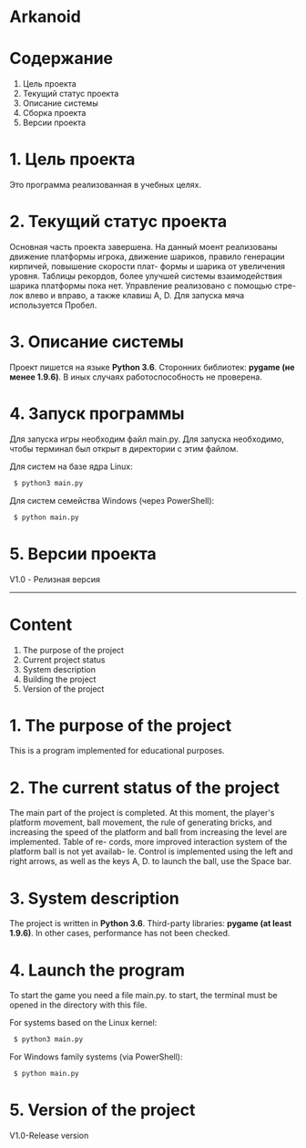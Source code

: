 # Arkanoid

# Содержание
1. Цель проекта
2. Текущий статус проекта
3. Описание системы
4. Сборка проекта
5. Версии проекта

# 1. Цель проекта
Это программа реализованная в учебных целях.

# 2. Текущий статус проекта
Основная часть проекта завершена. На данный моент реализованы движение платформы
игрока, движение шариков, правило генерации кирпичей, повышение скорости плат-
формы и шарика от увеличения уровня. Таблицы рекордов, более улучшей системы
взаимодействия шарика платформы пока нет. Управление реализовано с помощью стре-
лок влево и вправо, а также клавиш A, D. Для запуска мяча используется Пробел.

# 3. Описание системы
Проект пишется на языке **Python 3.6**.
Сторонних библиотек: **pygame (не менее 1.9.6)**.
В иных случаях работоспособность не проверена.

# 4. Запуск программы
Для запуска игры необходим файл main.py. Для запуска необходимо, чтобы терминал
был открыт в директории с этим файлом.

Для систем на базе ядра Linux:
```sh
 $ python3 main.py
```
Для систем семейства Windows (через PowerShell):
```sh
 $ python main.py
```
# 5. Версии проекта
V1.0 - Релизная версия

-------------------------------------------------------------------------------

# Content
1. The purpose of the project
2. Current project status
3. System description
4. Building the project
5. Version of the project

# 1. The purpose of the project
This is a program implemented for educational purposes.

# 2. The current status of the project
The main part of the project is completed. At this moment, the player's platform
movement, ball movement, the rule of generating bricks, and increasing the speed
of the platform and ball from increasing the level are implemented. Table of re-
cords, more improved interaction system of the platform ball is not yet availab-
le. Control is implemented using the left and right arrows, as well as the keys
A, D. to launch the ball, use the Space bar.

# 3. System description
The project is written in **Python 3.6**.
Third-party libraries: **pygame (at least 1.9.6)**.
In other cases, performance has not been checked.

# 4. Launch the program
To start the game you need a file main.py. to start, the terminal must be opened
in the directory with this file.

For systems based on the Linux kernel:
```sh
 $ python3 main.py
```
For Windows family systems (via PowerShell):
```sh
 $ python main.py
```
# 5. Version of the project
V1.0-Release version
